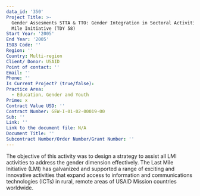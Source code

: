 ```yaml
---
data_id: '350'
Project Title: >-
  Gender Assesments STTA & TTO: Gender Integration in Sectoral Activities: Last
  Mile Initiative (TDY 58)
Start Year: '2005'
End Year: '2005'
ISO3 Code: ''
Region: ''
Country: Multi-region
Client/ Donor: USAID
Point of contact: ''
Email: ''
Phone: ''
Is Current Project? (true/false): 
Practice Area:
  - Education, Gender and Youth
Prime: x
Contract Value USD: ''
Contract Number: GEW-I-01-02-00019-00
Sub: ''
Link: ''
Link to the document file: N/A
Document Title: ''
Subcontract Number/Order Number/Grant Number: ''
---
```


The objective of this activity was to design a strategy to assist all LMI activities to address the gender dimension effectively. The Last Mile Initiative (LMI) has galvanized and supported a range of exciting and innovative activities that expand access to information and communications technologies (ICTs) in rural, remote areas of USAID Mission countries worldwide.